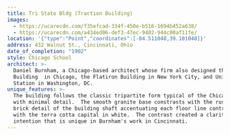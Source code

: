 ```yaml
---
title: Tri State Bldg (Traction Building)
images:
  - https://ucarecdn.com/f35efcad-334f-450e-b516-1694b452a638/
  - https://ucarecdn.com/a434ed06-def3-47ec-9402-944c00af11fe/
location: '{"type":"Point","coordinates":[-84.511048,39.101048]}'
address: 432 Walnut St., Cincinnati, Ohio
date_of_completion: "1902"
style: Chicago School
architect: >-
  Daniel Burnham, a Chicago-based architect whose firm also designed the Rookery
  Building  in Chicago, the Flatiron Building in New York City, and Union
  Station in Washington, DC.
unique_features: >-
  The building follows the classic tripartite form typical of the Chicago style
  with minimal detail.  The smooth granite base constrasts with the rusticated
  brick detail of the building shaft accentuating each floor line contrasted
  with the terra cotta capital in white.  The contrast created a clarity of
  intention that is unique in Burnham's work in Cincinnati.
---
```

